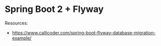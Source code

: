 # Spring Boot 2 + Flyway


Resources:
* https://www.callicoder.com/spring-boot-flyway-database-migration-example/

